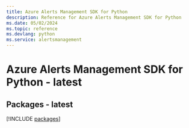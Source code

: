 ```yaml
---
title: Azure Alerts Management SDK for Python
description: Reference for Azure Alerts Management SDK for Python
ms.date: 05/02/2024
ms.topic: reference
ms.devlang: python
ms.service: alertsmanagement
---
```

# Azure Alerts Management SDK for Python - latest
## Packages - latest
[!INCLUDE [packages](alerts-management-index.md)]